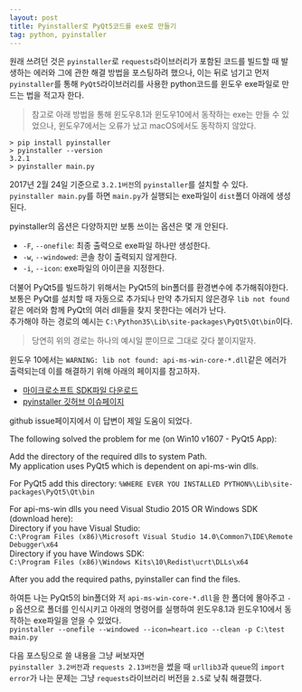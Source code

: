 ```yaml
---
layout: post
title: Pyinstaller로 PyQt5코드를 exe로 만들기
tag: python, pyinstaller
---
```


원래 쓰려던 것은 `pyinstaller`로 `requests`라이브러리가 포함된 코드를 빌드할 때 발생하는 에러와 그에 관한 해결 방법을 포스팅하려 했으나, 이는 뒤로 넘기고 먼저 `pyinstaller`를 통해 `PyQt5`라이브러리를 사용한 python코드를 윈도우 exe파일로 만드는 법을 적고자 한다.

> 참고로 아래 방법을 통해 윈도우8.1과 윈도우10에서 동작하는 exe는 만들 수 있었으나, 윈도우7에서는 오류가 났고 macOS에서도 동작하지 않았다.


```shell
> pip install pyinstaller
> pyinstaller --version
3.2.1
> pyinstaller main.py
```
2017년 2월 24일 기준으로 `3.2.1버전`의 `pyinstaller`를 설치할 수 있다.  
`pyinstaller main.py`를 하면 `main.py`가 실행되는 exe파일이 `dist`폴더 아래에 생성된다.

pyinstaller의 옵션은 다양하지만 보통 쓰이는 옵션은 몇 개 안된다.
- `-F`, `--onefile`: 최종 출력으로 exe파일 하나만 생성한다.
- `-w`, `--windowed`: 콘솔 창이 출력되지 않게한다.
- `-i`, `--icon`: exe파일의 아이콘을 지정한다.

더불어 PyQt5를 빌드하기 위해서는 PyQt5의 bin폴더를 환경변수에 추가해줘야한다.  
보통은 PyQt를 설치할 때 자동으로 추가되나 만약 추가되지 않은경우 `lib not found`같은 에러와 함께 PyQt의 여러 dll들을 찾지 못한다는 에러가 난다.  
추가해야 하는 경로의 예시는 `C:\Python35\Lib\site-packages\PyQt5\Qt\bin`이다.

> 당연히 위의 경로는 하나의 예시일 뿐이므로 그대로 갖다 붙이지말자.

윈도우 10에서는 `WARNING: lib not found: api-ms-win-core-*.dll`같은 에러가 출력되는데 이를 해결하기 위해 아래의 페이지를 참고하자.
- [마이크로소프트 SDK파일 다운로드](https://blogs.msdn.microsoft.com/vcblog/2015/03/03/introducing-the-universal-crt/)
- [pyinstaller 깃허브 이슈페이지](https://github.com/pyinstaller/pyinstaller/issues/1566)

github issue페이지에서 이 답변이 제일 도움이 되었다.

The following solved the problem for me (on Win10 v1607 - PyQt5 App):  

Add the directory of the required dlls to system Path.  
My application uses PyQt5 which is dependent on api-ms-win dlls.  

For PyQt5 add this directory: `%WHERE EVER YOU INSTALLED PYTHON%\Lib\site-packages\PyQt5\Qt\bin`

For api-ms-win dlls you need Visual Studio 2015 OR Windows SDK (download here):  
Directory if you have Visual Studio:  
`C:\Program Files (x86)\Microsoft Visual Studio 14.0\Common7\IDE\Remote Debugger\x64`  
Directory if you have Windows SDK:  
`C:\Program Files (x86)\Windows Kits\10\Redist\ucrt\DLLs\x64`  

After you add the required paths, pyinstaller can find the files.


하여튼 나는 PyQt5의 bin폴더와 저 `api-ms-win-core-*.dll`을 한 폴더에 몰아주고 `-p` 옵션으로 폴더를 인식시키고 아래의 명령어를 실행하여 윈도우8.1과 윈도우10에서 동작하는 exe파일을 얻을 수 있었다.  
`pyinstaller --onefile --windowed --icon=heart.ico --clean -p C:\test main.py`  

다음 포스팅으로 쓸 내용을 그냥 써보자면  
`pyinstaller 3.2버전`과 `requests 2.13버전`을 썼을 때 `urllib3`과 `queue`의 `import error`가 나는 문제는 그냥 `requests`라이브러리 버전을 `2.5`로 낮춰 해결했다.

